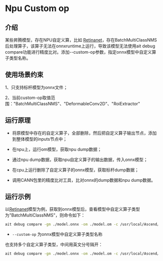 # Npu Custom op


## 介绍

某些昇腾模型，存在NPU自定义算，比如 [Retinanet](https://gitee.com/ascend/ModelZoo-PyTorch/tree/master/ACL_PyTorch/contrib/cv/detection/Retinanet)，存在BatchMultiClassNMS后处理算子，该算子无法在onnxruntime上运行，导致该模型无法使用ait debug compare功能进行精度比对。添加--custom-op参数，指定onnx模型中自定义算子类型名称。

## 使用场景约束

1、只支持标杆模型为onnx文件；

2、当前custom-op取值范围："BatchMultiClassNMS"、"DeformableConv2D"、"RoiExtractor"


## 运行原理

- 将原模型中存在的自定义算子，全部删除，然后把自定义算子输出节点，添加到整体模型的inputs节点中；

- 在npu上，运行om模型，获取npu dump数据；

- 通过npu dump数据，获取npu自定义算子的输出数据，传入onnx模型；

- 在cpu上运行删除了自定义算子的onnx模型，获取标杆dump数据；

- 调用CANN包里的精度比对工具，比对onnx的dump数据和npu dump数据。

## 运行示例

以[Retinanet](https://gitee.com/ascend/ModelZoo-PyTorch/tree/master/ACL_PyTorch/contrib/cv/detection/Retinanet)模型为例，获取到onnx模型后，查看模型中自定义算子类型为"BatchMultiClassNMS"，则命令如下：

  ```sh
  ait debug compare -gm ./model.onnx -om ./model.om -c /usr/local/Ascend/ascend-toolkit/latest -o /home/HwHiAiUser/result/test  --custom-op='BatchMultiClassNMS'
  ```
  - `--custom-op` 为onnx模型中自定义算子类型名称

也支持多个自定义算子类型，中间用英文分号隔开：
  ```sh
  ait debug compare -gm ./model.onnx -om ./model.om -c /usr/local/Ascend/ascend-toolkit/latest -o /home/HwHiAiUser/result/test  --custom-op='BatchMultiClassNMS,RoiExtractor'
  ```
